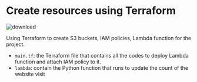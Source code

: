 # Create resources using Terraform

  ![download](https://github.com/hhphu/CloudSecurity/assets/45286750/4b7c7891-3060-4aab-ab04-fc0284166747)

  Using Terraform to create S3 buckets, IAM policies, Lambda function for the project.
  - `main.tf`: the Terraform file that contains all the codes to deploy Lambda function and attach IAM policy to it.
  - `lambda`: contain the Python function that runs to update the count of the website visit
